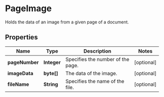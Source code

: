 

# PageImage

Holds the data of an image from a given page of a document.
## Properties

Name | Type | Description | Notes
------------ | ------------- | ------------- | -------------
**pageNumber** | **Integer** | Specifies the number of the page. |  [optional]
**imageData** | **byte[]** | The data of the image. |  [optional]
**fileName** | **String** | Specifies the name of the file. |  [optional]



